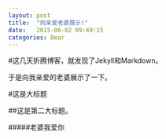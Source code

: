 ```yaml
---
layout: post
title:  "向亲爱老婆展示!"
date:   2015-06-02 09:49:15
categories: Dear
---
```


#这几天折腾博客，就发现了Jekyll和Markdown。

于是向我亲爱的老婆展示了一下。

#这是大标题

##这是第二大标题。

#####老婆我爱你
